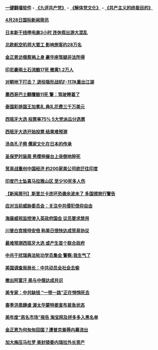 #### [一键翻墙软件](https://github.com/gfw-breaker/nogfw/blob/master/README.md?t=04290937) -  [《九评共产党》](https://github.com/gfw-breaker/9ping.md?t=04290937) - [《解体党文化》](https://github.com/gfw-breaker/jtdwh.md?t=04290937) - [《共产主义的终极目的》](https://github.com/gfw-breaker/gczydzjmd.md?t=04290937)

#### [4月28日国际新闻简讯](../pages/prog202/a102566909.md?t=04290937) 

#### [日本新干线停电逾3小时 连休假出游大混乱](../pages/prog202/a102566844.md?t=04290937) 

#### [北欧航空机师大罢工 影响旅客约28万名](../pages/prog202/a102566813.md?t=04290937) 

#### [金正恩访俄惹祸上身  豪华座驾疑非法所得](../pages/prog202/a102566800.md?t=04290937) 

#### [印尼豪雨土石流酿17死 撤离1.2万人](../pages/prog202/a102566745.md?t=04290937) 

#### [对朝地下打击？ 退役隐形战机F-117A重出江湖](../pages/prog202/a102566742.md?t=04290937) 

#### [墨西哥巴士翻覆酿11死 警：驾驶睡着了](../pages/prog202/a102566738.md?t=04290937) 

#### [泰国彩排国王加冕礼 典礼花费三千万美元](../pages/prog202/a102566620.md?t=04290937) 

#### [西班牙大选 投票率75% 5大党派瓜分选票](../pages/prog202/a102566601.md?t=04290937) 


#### [西班牙大选开始投票 结果难预测](../pages/prog202/a102566458.md?t=04290937) 

#### [汤岛孔子祭 儒家文化在日本的传承](../pages/prog202/a102566390.md?t=04290937) 

#### [圣保罗时装周 男模伸展台上突倒地猝死](../pages/prog202/a102566362.md?t=04290937) 

#### [贸易战重创中国经济 约200家美公司欲迁往印度](../pages/prog202/a102566324.md?t=04290937) 

#### [印度巴士坠喜马拉雅山区 至少10死多人伤](../pages/prog202/a102566321.md?t=04290937) 


#### [【新闻周刊】斯里兰卡连环恐袭余波未了 多国颁旅行警告](../pages/prog202/a102566236.md?t=04290937) 

#### [应对当前威胁委员会：关注中共侵犯信仰自由](../pages/prog202/a102566168.md?t=04290937) 

#### [海康威视监控渗入英政府国会 议员要求禁用](../pages/prog202/a102566104.md?t=04290937) 


#### [川普白宫接待安倍 称美日很快达成贸易协议](../pages/prog202/a102566057.md?t=04290937) 

#### [最难预测西班牙大选 或产生首个联合政府](../pages/prog202/a102566003.md?t=04290937) 

#### [中共干扰瑞典法轮功学员集会 警察:我生气了](../pages/prog202/a102565988.md?t=04290937) 

#### [美国调查局局长：中共动员全社会去偷](../pages/prog202/a102565923.md?t=04290937) 

#### [撤出阿富汗 美与中俄达成共识](../pages/prog202/a102565821.md?t=04290937) 

#### [美专家：中共缺钱 “一带一路”正在悄悄死去](../pages/prog202/a102565744.md?t=04290937) 

#### [春季洪患肆虐 渥太华蒙特娄宣布紧急状态](../pages/prog202/a102565696.md?t=04290937) 

#### [美年度“恶名市场”报告 淘宝网及拼多多入黑名单](../pages/prog202/a102565713.md?t=04290937) 

#### [金正恩为何匆匆回国？遭普京羞辱内幕流出](../pages/prog202/a102565693.md?t=04290937) 

#### [加大施压马杜罗 美封锁委内瑞拉外长资产](../pages/prog202/a102565682.md?t=04290937) 

